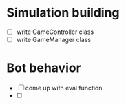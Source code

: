 # Simulation building
- [ ] write GameController class
- [ ] write GameManager class

# Bot behavior
- [ ] come up with eval function
- [ ] 